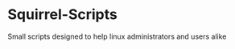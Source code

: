 Squirrel-Scripts
================

Small scripts designed to help linux administrators and users alike
